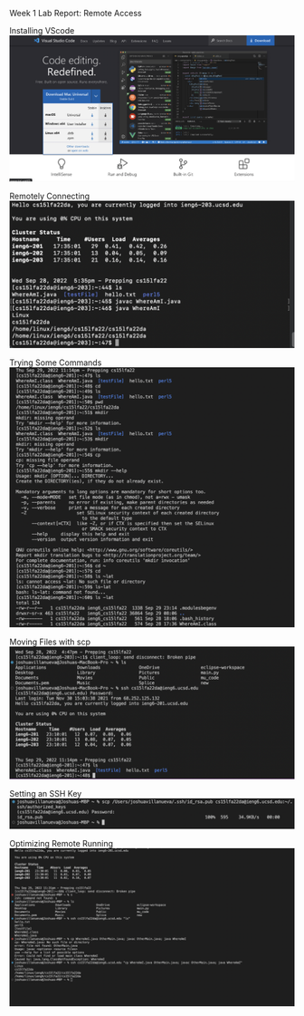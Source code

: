 Week 1 Lab Report: Remote Access




Installing VScode
![Installing VScode](LabWeek1.1.png)

Remotely Connecting
![Remotely Connecting](LabWeek1.2.png)

Trying Some Commands
![Trying Some Commands](LabWeek1.3.png)


Moving Files with scp
![Moving Files with scp](LabWeek1.4.png)


Setting an SSH Key
![Setting an SSH Key](LabWeek1.5.png)

Optimizing Remote Running
![Optimizing Remote Running](LabWeek1.6.png)

